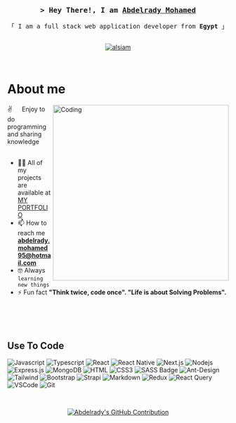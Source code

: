 <!-- Intro  -->
<h3 align="center">
        <samp>&gt; Hey There!, I am
                <b><a target="_blank" href="https://abdelrady-portfolio-nextjs.vercel.app">Abdelrady Mohamed</a></b>
        </samp>
</h3>

<p align="center"> 
  <samp>
    「 I am a full stack web application developer from <b>Egypt</b> 」
    <br>
    <br>
  </samp>
</p>

<p align="center">
 <a href="https://www.linkedin.com/in/abdelrady-mohamed/" target="_blank">
  <img src="https://img.shields.io/badge/LinkedIn-0077B5?style=for-the-badge&logo=linkedin&logoColor=white" alt="alsiam"/>
 </a>
</p>
<br />

<!-- About Section -->
 # About me
<p>
<img align="right" alt="Coding" width="400"
    src="https://cdn.dribbble.com/users/1162077/screenshots/3848914/programmer.gif">
    
 ✌️ &emsp; Enjoy to do programming and sharing knowledge <br/><br/>
- 👨‍💻 All of my projects are available at <a href="https://abdelrady-portfolio-nextjs.vercel.app" rel="nofollow">MY PORTFOLIO</a>
- 📫 How to reach me **abdelrady.mohamed95@hotmail.com**
- 🤓 Always <code>learning new things</code>
- ⚡ Fun fact **"Think twice, code once". "Life is about Solving Problems".**
</p>
<br/>
<br/>
<br/>

## Use To Code

![Javascript](https://img.shields.io/badge/Javascript-F0DB4F?style=for-the-badge&labelColor=black&logo=javascript&logoColor=F0DB4F)
![Typescript](https://img.shields.io/badge/Typescript-007acc?style=for-the-badge&labelColor=black&logo=typescript&logoColor=007acc)
![React](https://img.shields.io/badge/-React-61DBFB?style=for-the-badge&labelColor=black&logo=react&logoColor=61DBFB)
![React Native](https://img.shields.io/badge/React_Native-20232A?style=for-the-badge&logo=react&logoColor=61DAFB)
![Next.js](https://img.shields.io/badge/next.js-000000?style=for-the-badge&logo=nextdotjs&logoColor=white)
![Nodejs](https://img.shields.io/badge/Nodejs-3C873A?style=for-the-badge&labelColor=black&logo=node.js&logoColor=3C873A)
![Express.js](https://img.shields.io/badge/Express.js-000000?style=for-the-badge&logo=express&logoColor=white)
![MongoDB](https://img.shields.io/badge/MongoDB-4EA94B?style=for-the-badge&logo=mongodb&logoColor=white)
![HTML](https://img.shields.io/badge/HTML5-E34F26?style=for-the-badge&logo=html5&logoColor=white)
![CSS3](https://img.shields.io/badge/CSS3-1572B6?style=for-the-badge&logo=css3&logoColor=white)
![SASS Badge](https://img.shields.io/badge/Sass-CC6699?style=for-the-badge&logo=sass&logoColor=white)
![Ant-Design](https://img.shields.io/badge/AntDesign-0170FE?style=for-the-badge&logo=antdesign&logoColor=white)
![Tailwind](https://img.shields.io/badge/Tailwind_CSS-092749?style=for-the-badge&logo=tailwindcss&logoColor=06B6D4&labelColor=000000)
![Bootstrap](https://img.shields.io/badge/Bootstrap-563D7C?style=for-the-badge&logo=bootstrap&logoColor=white)
![Strapi](https://img.shields.io/badge/strapi-2E7EEA?style=for-the-badge&logo=strapi&logoColor=white)
![Markdown](https://img.shields.io/badge/Markdown-000000?style=for-the-badge&logo=markdown&logoColor=white)
![Redux](https://img.shields.io/badge/Redux-593D88?style=for-the-badge&logo=redux&logoColor=white)
![React Query](https://img.shields.io/badge/-React_Query-FF4154?style=for-the-badge&logo=react%20query&logoColor=white)
![VSCode](https://img.shields.io/badge/Visual_Studio-0078d7?style=for-the-badge&logo=visual%20studio&logoColor=white)
![Git](https://img.shields.io/badge/Git-F05032?style=for-the-badge&logo=git&logoColor=white)

<br/>


<p align="center">
  <a href="[https://github.com/alsiam](https://github.com/Abdelrady-M)">
    <img src="https://github-profile-summary-cards.vercel.app/api/cards/profile-details?username=Abdelrady-M&theme=radical" alt="Abdelrady's GitHub Contribution"/>
  </a>
</p>
